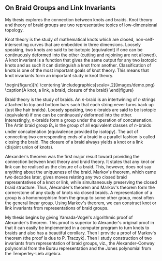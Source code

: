 ## On Braid Groups and Link Invariants

My thesis explores the connection between knots and braids. Knot theory and theory of braid groups are two representative topics of low-dimensional topology.

Knot theory is the study of mathematical knots which are closed, non-self-intersecting curves that are embedded in three dimensions. Loosely speaking, two knots are said to be isotopic (equivalent) if one can be continuously deformed into the other (cutting and rejoining are not allowed). A knot invariant is a function that gives the same output for any two isotopic knots and as such it can distinguish a knot from another. Classification of knots is one of the most important goals of knot theory. This means that knot invariants form an important study in knot theory.

\begin{figure}[h]
  \centering
  \includegraphics[scale=.2]{images/demo.png}
  \caption{A knot, a link, a braid, closure of the braid}
\end{figure}

Braid theory is the study of braids. An $n$-braid is an intertwining of $n$ strings attached to top and bottom bars such that each string never turns back up (just like hair braids). Loosely speaking, two $n$-braids are said to be isotopic (equivalent) if one can be continuously deformed into the other. Interestingly, $n$-braids form a group under the operation of concatenation. The Artin braid group $B_n$ is the group of all equivalent classes of $n$-braids under concatenation (equivalence provided by isotopy). The act of connecting two corresponding ends of a braid in a parallel fashion is called closing the braid. The closure of a braid always yields a knot or a link (disjoint union of knots).

Alexander's theorem was the first major result toward providing the connection between knot theory and braid theory. It states that any knot or link can be realised as the closure of a braid. This, however, does not say anything about the uniqueness of the braid. Markov's theorem, which came two decades later, gives moves relating any two closed braid representatives of a knot or link, while simultaneously preserving the closed braid structure. Thus, Alexander's theorem and Markov's theorem form the cornerstone of any study of knots via closed braids. A representation of a group is a homomorphism from the group to some other group, most often the general linear group. Using Markov's theorem, we can construct knot or link invariants from representations of braid groups. 

My thesis begins by giving Yamada-Vogel's algorithmic proof of Alexander's theorem. This proof is superior to Alexander's original proof in that it can easily be implemented in a computer program to turn knots to braids and also has a beautiful corollary. Then I provide a proof of Markov's theorem (the proof is due to P. Traczyk). Then I study construction of two invariants from representation of braid groups, viz., the Alexander-Conway polynomial from the Burau representation and the Jones polynomial from the Temperley-Lieb algebra.
